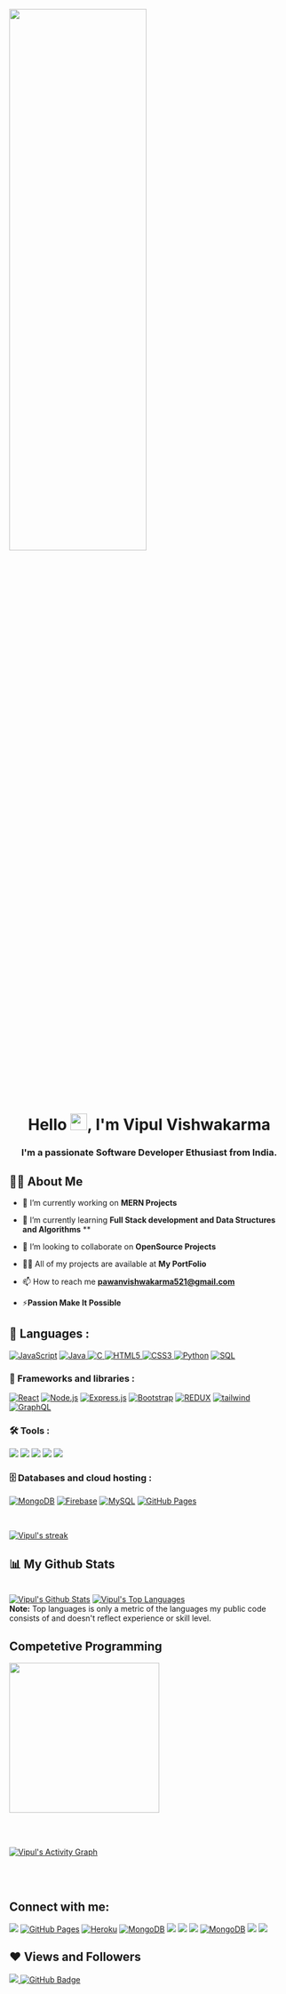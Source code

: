 <a href="#"><img width="70%" height="50%" align="center" src="https://media.giphy.com/media/836HiJc7pgzy8iNXCn/giphy.gif"/></a>
<!-- https://media.giphy.com/media/836HiJc7pgzy8iNXCn/giphy.gif
https://i.imgur.com/iXuL1HG.png" height="175px -->

<h1 align="center">Hello <img src="https://raw.githubusercontent.com/MartinHeinz/MartinHeinz/master/wave.gif" width="30px">, I'm Vipul Vishwakarma</h1>
<h3 align="center">I'm a passionate Software Developer Ethusiast from India.</h3>


## 🙋‍♂️ About Me

- 🔭 I’m currently working on **MERN Projects**

- 🌱 I’m currently learning **Full Stack development and Data Structures and Algorithms** **

- 👯 I’m looking to collaborate on **OpenSource Projects**

- 👨‍💻 All of my projects are available at **My PortFolio**
- 📫 How to reach me **pawanvishwakarma521@gmail.com**

- ⚡**Passion Make It Possible**

## 🚀 Languages :

<p align="left"> 
   <a href="https://github.com/search?q=user%3ADenverCoder1+language%3Ajavascript"><img alt="JavaScript" src="https://img.shields.io/badge/JavaScript-F7DF1E.svg?logo=javascript&logoColor=black&style=for-the-badge"></a>
   <a href="https://github.com/search?q=user%3ADenverCoder1+language%3Ajava">
      <img alt="Java" src="https://img.shields.io/badge/java-%23ED8B00.svg?style=for-the-badge&logo=java&logoColor=white">
   </a>
   <a href="https://github.com/search?q=user%3ADenverCoder1+language%3AC">
      <img alt="C" src="https://img.shields.io/badge/c-%2300599C.svg?style=for-the-badge&logo=c&logoColor=white">
   </a>
   <a href="https://github.com/search?q=user%3ADenverCoder1+language%3AHTML5">
      <img alt="HTML5" src="https://img.shields.io/badge/html5-%23E34F26.svg?style=for-the-badge&logo=html5&logoColor=white">
   </a>
   <a href="https://github.com/search?q=user%3ADenverCoder1+language%3ACSS3">
      <img alt="CSS3" src="https://img.shields.io/badge/css3-%231572B6.svg?style=for-the-badge&logo=css3&logoColor=white">
   </a>
  <a href="https://github.com/search?q=user%3ADenverCoder1+language%3Apython"><img alt="Python" src="https://img.shields.io/badge/Python-14354C.svg?logo=python&logoColor=white&style=for-the-badge"></a>
<!--    <a href="https://github.com/search?q=user%3ADenverCoder1+language%3Acpp"><img alt="C++" src="https://custom-icon-badges.herokuapp.com/badge/C++-9C033A.svg?logo=cpp2&logoColor=white&style=for-the-badge"></a>   -->
  <a href="https://github.com/search?q=user%3ADenverCoder1+language%3Asql"><img alt="SQL" src="https://custom-icon-badges.herokuapp.com/badge/SQL-025E8C.svg?logo=database&logoColor=white&style=for-the-badge"></a>
</p>

### 🧰 Frameworks and libraries :

<p>  
   <a href="#"><img alt="React" src="https://img.shields.io/badge/React-20232a.svg?style=for-the-badge&logo=react&logoColor=%2361DAFB"></a>
<!--   <a href="#"><img alt="Nextjs" src="https://img.shields.io/badge/Next-black?style=for-the-badge&logo=next.js&logoColor=white"></a> -->
     <a href="https://github.com/search?q=user%3ADenverCoder1+language%3Ajavascript"><img alt="Node.js" src="https://img.shields.io/badge/Node.js-43853D.svg?logo=node.js&logoColor=white&style=for-the-badge"></a>
    <a href="#"><img alt="Express.js" src="https://img.shields.io/badge/Express.js-404d59.svg?style=for-the-badge&logo=express&logoColor=white"></a>
  <a href="#"><img alt="Bootstrap" src="https://img.shields.io/badge/Bootstrap-7952B3.svg?style=for-the-badge&logo=bootstrap&logoColor=white"></a>
<!--   <a href="#"><img alt="SASS" src="https://img.shields.io/badge/Sass-hotpink.svg?style=for-the-badge&logo=SASS&logoColor=white"></a> -->
     <a href="#"><img alt="REDUX" src="https://img.shields.io/badge/redux-%23593d88.svg?style=for-the-badge&logo=redux&logoColor=white"></a>
  <a href="#"><img alt="tailwind" src="https://img.shields.io/badge/tailwindcss-%2338B2AC.svg?style=for-the-badge&logo=tailwind-css&logoColor=white"></a>
  <a href="#"><img alt="GraphQL" src="https://img.shields.io/badge/-GraphQl-e535ab?style=for-the-badge&labelColor=black&logo=node.js&logoColor=e535ab"></a>
<!--     <a href="#"><img alt="MUI" src="https://img.shields.io/badge/MUI-%230081CB.svg?style=for-the-badge&logo=mui&logoColor=white"></a> -->
<!--    <a href="#"><img alt="SC" src="https://img.shields.io/badge/styled--components-DB7093?style=for-the-badge&logo=styled-components&logoColor=white"></a> -->
</p>


### 🛠️ Tools :

<p>
<a href="#"><img src="https://img.shields.io/badge/git-%23F05033.svg?style=for-the-badge&logo=git&logoColor=white"></a>
<a href="#"><img src="https://img.shields.io/badge/github-%23121011.svg?style=for-the-badge&logo=github&logoColor=white"></a>
<a href="#"><img src="https://img.shields.io/badge/Postman-FF6C37?style=for-the-badge&logo=postman&logoColor=white"></a>
<a href="#"><img src="https://img.shields.io/badge/JWT-black?style=for-the-badge&logo=JSON%20web%20tokens"></a>
   <a href="#"><img src="https://img.shields.io/badge/Visual%20Studio%20Code-0078d7.svg?style=for-the-badge&logo=visual-studio-code&logoColor=white"></a>
  </p>



### 🗄️ Databases and cloud hosting :

<p>
   <a href="#"><img alt="MongoDB" src ="https://img.shields.io/badge/MongoDB-4ea94b.svg?logo=mongodb&logoColor=white&style=for-the-badge"></a>
   <a href="#"><img alt="Firebase" src="https://img.shields.io/badge/firebase-%23039BE5.svg?style=for-the-badge&logo=firebase"></a>
   <a href="#"><img alt="MySQL" src="https://img.shields.io/badge/mysql-%2300f.svg?style=for-the-badge&logo=mysql&logoColor=white"></a>
    <a href="#"><img alt="GitHub Pages" src="https://img.shields.io/badge/GitHub%20Pages-327FC7.svg?logo=github&logoColor=white&style=for-the-badge"></a>
<!--     <a href="#"><img alt="Heroku" src="https://img.shields.io/badge/Heroku-430098.svg?logo=heroku&logoColor=white&style=for-the-badge"></a>
    <a href="#"><img alt="Vercel" src="https://img.shields.io/badge/Vercel-000000.svg?logo=vercel&logoColor=white&style=for-the-badge"></a>  -->
</p>


<br/>
<!--  <img width=50% hieght=40% align="right" alt="GIF" src="https://media.giphy.com/media/836HiJc7pgzy8iNXCn/giphy.gif" /> -->
<p align="left">
    <a href="https://github.com/Vipul2504/github-readme-streak-stats">
        <img title="🔥 Get streak stats for your profile at git.io/streak-stats" alt="Vipul's streak" src="https://github-readme-streak-stats.herokuapp.com/?user=Vipul2504&theme=black-ice&hide_border=true&stroke=0000&background=060A0CD0"/>
    </a>
</p>

## 📊 My Github Stats

  <br/>
    <a href="https://github.com/Vipul2504/github-readme-stats"><img alt="Vipul's Github Stats" src="https://github-readme-stats.vercel.app/api?username=Vipul2504&show_icons=true&count_private=true&theme=react&hide_border=true&bg_color=0D1117" /></a>
  <a href="https://github.com/Vipul2504/github-readme-stats"><img alt="Vipul's Top Languages" src="https://github-readme-stats.vercel.app/api/top-langs/?username=Vipul2504&langs_count=8&count_private=true&layout=compact&theme=react&hide_border=true&bg_color=0D1117" /></a>
  <br/>
  <b>Note:</b> Top languages is only a metric of the languages my public code consists of and doesn't reflect experience or skill level.

## Competetive Programming
<p float="center">
<img height="270em" src="https://leetcard.jacoblin.cool/Vipul2504?theme=dark&font=Karma&ext=contest" />
</p>

<br/>
<br/>

<a href="https://github.com/Vipul2504/github-readme-activity-graph"><img alt="Vipul's Activity Graph" src="https://activity-graph.herokuapp.com/graph?username=Vipul2504&bg_color=0D1117&color=5BCDEC&line=5BCDEC&point=FFFFFF&hide_border=true"/></a>

<br/>
<br/>

## Connect with me:
<p align="left">
<a href = "https://www.instagram.com/_naalayak__/"><img src="https://img.shields.io/badge/Instagram-E4405F?style=for-the-badge&logo=instagram&logoColor=white"/></a>
<a href="mailto:pawanvishwakarma521@gmail.com"><img alt="GitHub Pages" src="https://img.shields.io/badge/Gmail-D14836?style=for-the-badge&logo=gmail&logoColor=white"></a>
   <a href="https://www.linkedin.com/in/vipulvishwakarma2504/"><img alt="Heroku" src="https://img.shields.io/badge/linkedin-%230077B5.svg?style=for-the-badge&logo=linkedin&logoColor=white"></a>
   <a href="https://twitter.com/_naalayak__"><img alt="MongoDB" src ="https://img.shields.io/badge/twitter-%231DA1F2.svg?style=for-the-badge&logo=Twitter&logoColor=white"></a>
   <a href="https://t.snapchat.com/6f4Nf16x"><img src="https://img.shields.io/badge/Snapchat-%23FFFC00.svg?style=for-the-badge&logo=Snapchat&logoColor=white"></a>
    <a href="https://discord.gg/4CdGqcxQ"><img src="https://img.shields.io/badge/Discord-Server-%237289DA.svg?style=for-the-badge&logo=discord&logoColor=white"></a>
   <a href="#"><img src="https://img.shields.io/badge/Portfolio-%23000000.svg?style=for-the-badge&logo=firefox&logoColor=#FF7139
"></a>
  <a href="https://hashnode.com/@Vipul25"><img alt="MongoDB" src ="https://img.shields.io/badge/Hashnode-2962FF?style=for-the-badge&logo=hashnode&logoColor=white"></a>
<a href="https://leetcode.com/pawanvishwakarma521/"><img src="https://img.shields.io/badge/LeetCode-000000?style=for-the-badge&logo=LeetCode&logoColor=#d16c06"></a>
   <a href="https://codepen.io/pawan521"><img src="https://img.shields.io/badge/Codepen-000000?style=for-the-badge&logo=codepen&logoColor=white"></a>
</p>



## ❤ Views and Followers
<a href="https://github.com/Meghna-DAS/github-profile-views-counter">
    <img src="https://komarev.com/ghpvc/?username=Vipul2504">
</a>
<a href="https://github.com/SubhamRaoniar28?tab=followers"><img src="https://img.shields.io/github/followers/Vipul2504?label=Followers&style=social" alt="GitHub Badge"></a>
